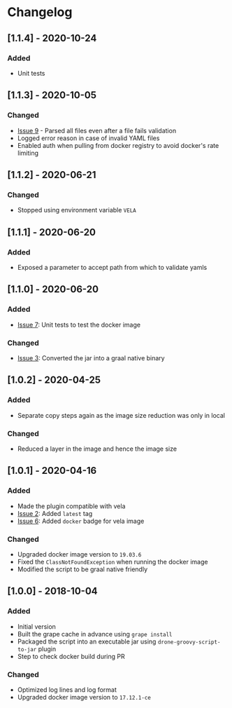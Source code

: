 # Changelog

## [1.1.4] - 2020-10-24
### Added
- Unit tests

## [1.1.3] - 2020-10-05
### Changed
- [Issue 9](https://github.com/devatherock/drone-yaml-validator/issues/9) - Parsed all files even after a file fails validation
- Logged error reason in case of invalid YAML files
- Enabled auth when pulling from docker registry to avoid docker's rate limiting

## [1.1.2] - 2020-06-21
### Changed
- Stopped using environment variable `VELA`

## [1.1.1] - 2020-06-20
### Added
- Exposed a parameter to accept path from which to validate yamls

## [1.1.0] - 2020-06-20
### Added
- [Issue 7](https://github.com/devatherock/drone-yaml-validator/issues/7): Unit tests to test the docker image

### Changed
- [Issue 3](https://github.com/devatherock/drone-yaml-validator/issues/3): Converted the jar into a graal native binary

## [1.0.2] - 2020-04-25
### Added
- Separate copy steps again as the image size reduction was only in local

### Changed
- Reduced a layer in the image and hence the image size

## [1.0.1] - 2020-04-16
### Added
- Made the plugin compatible with vela
- [Issue 2](https://github.com/devatherock/drone-yaml-validator/issues/2): Added `latest` tag
- [Issue 6](https://github.com/devatherock/drone-yaml-validator/issues/6): Added `docker` badge for vela image

### Changed
- Upgraded docker image version to `19.03.6`
- Fixed the `ClassNotFoundException` when running the docker image
- Modified the script to be graal native friendly

## [1.0.0] - 2018-10-04
### Added
- Initial version
- Built the grape cache in advance using `grape install`
- Packaged the script into an executable jar using `drone-groovy-script-to-jar` plugin
- Step to check docker build during PR

### Changed
- Optimized log lines and log format
- Upgraded docker image version to `17.12.1-ce`